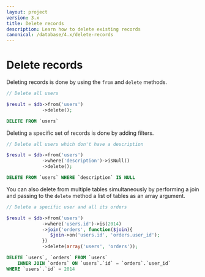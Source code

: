 ```yaml
---
layout: project
version: 3.x
title: Delete records
description: Learn how to delete existing records
canonical: /database/4.x/delete-records
---
```

# Delete records

Deleting records is done by using the `from` and `delete` methods.

```php
// Delete all users

$result = $db->from('users')
             ->delete();
```
```sql
DELETE FROM `users`
```

Deleting a specific set of records is done by adding filters.

```php
// Delete all users which don't have a description

$result = $db->from('users')
             ->where('description')->isNull()
             ->delete();
```
```sql
DELETE FROM `users` WHERE `description` IS NULL
```

You can also delete from multiple tables simultaneously by performing a join 
and passing to the `delete` method a list of tables as an array argument.

```php
// Delete a specific user and all its orders

$result = $db->from('users')
             ->where('users.id')->is(2014)
             ->join('orders', function($join){
                $join->on('users.id', 'orders.user_id');
             })
             ->delete(array('users', 'orders'));
```
```sql
DELETE `users`, `orders` FROM `users`
    INNER JOIN `orders` ON `users`.`id` = `orders`.`user_id`
WHERE `users`.`id` = 2014
```
